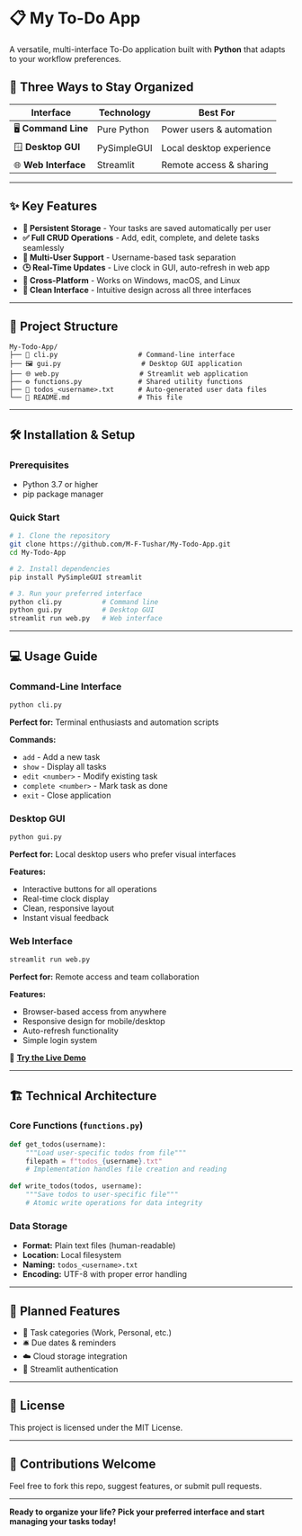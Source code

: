 # 📋 My To-Do App

A versatile, multi-interface To-Do application built with **Python** that adapts to your workflow preferences.

## 🚀 Three Ways to Stay Organized

| Interface | Technology | Best For |
|-----------|------------|----------|
| 🖥️ **Command Line** | Pure Python | Power users & automation |
| 🪟 **Desktop GUI** | PySimpleGUI | Local desktop experience |
| 🌐 **Web Interface** | Streamlit | Remote access & sharing |

---

## ✨ Key Features

- **📜 Persistent Storage** - Your tasks are saved automatically per user
- **✅ Full CRUD Operations** - Add, edit, complete, and delete tasks seamlessly
- **👤 Multi-User Support** - Username-based task separation
- **🕒 Real-Time Updates** - Live clock in GUI, auto-refresh in web app
- **🔄 Cross-Platform** - Works on Windows, macOS, and Linux
- **🎯 Clean Interface** - Intuitive design across all three interfaces

---

## 📁 Project Structure

```
My-Todo-App/
├── 📄 cli.py                    # Command-line interface
├── 🖼️ gui.py                    # Desktop GUI application
├── 🌐 web.py                    # Streamlit web application
├── ⚙️ functions.py              # Shared utility functions
├── 📝 todos_<username>.txt      # Auto-generated user data files
└── 📖 README.md                 # This file
```

---

## 🛠️ Installation & Setup

### Prerequisites
- Python 3.7 or higher
- pip package manager

### Quick Start
```bash
# 1. Clone the repository
git clone https://github.com/M-F-Tushar/My-Todo-App.git
cd My-Todo-App

# 2. Install dependencies
pip install PySimpleGUI streamlit

# 3. Run your preferred interface
python cli.py          # Command line
python gui.py          # Desktop GUI
streamlit run web.py   # Web interface
```

---

## 💻 Usage Guide

### Command-Line Interface
```bash
python cli.py
```
**Perfect for:** Terminal enthusiasts and automation scripts

**Commands:**
- `add` - Add a new task
- `show` - Display all tasks
- `edit <number>` - Modify existing task
- `complete <number>` - Mark task as done
- `exit` - Close application

### Desktop GUI
```bash
python gui.py
```
**Perfect for:** Local desktop users who prefer visual interfaces

**Features:**
- Interactive buttons for all operations
- Real-time clock display
- Clean, responsive layout
- Instant visual feedback

### Web Interface
```bash
streamlit run web.py
```
**Perfect for:** Remote access and team collaboration

**Features:**
- Browser-based access from anywhere
- Responsive design for mobile/desktop
- Auto-refresh functionality
- Simple login system

🔗 **[Try the Live Demo](https://m-f-tushar-my-todo-app-web-dsvkax.streamlit.app/)**

---

## 🏗️ Technical Architecture

### Core Functions (`functions.py`)
```python
def get_todos(username):
    """Load user-specific todos from file"""
    filepath = f"todos_{username}.txt"
    # Implementation handles file creation and reading
    
def write_todos(todos, username):
    """Save todos to user-specific file"""
    # Atomic write operations for data integrity
```

### Data Storage
- **Format:** Plain text files (human-readable)
- **Location:** Local filesystem
- **Naming:** `todos_<username>.txt`
- **Encoding:** UTF-8 with proper error handling

---

## 🔮 Planned Features

- 📂 Task categories (Work, Personal, etc.)
- 🛎️ Due dates & reminders
- ☁️ Cloud storage integration
- 🔐 Streamlit authentication

---

## 📄 License

This project is licensed under the MIT License.

---

## 🙌 Contributions Welcome

Feel free to fork this repo, suggest features, or submit pull requests.

---

**Ready to organize your life? Pick your preferred interface and start managing your tasks today!**
